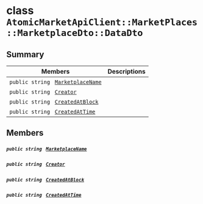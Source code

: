 # class `AtomicMarketApiClient::MarketPlaces::MarketplaceDto::DataDto` 

## Summary

 Members                                | Descriptions                                
----------------------------------------|---------------------------------------------
`public string ` [`MarketplaceName`](#class_atomic_market_api_client_1_1_market_places_1_1_marketplace_dto_1_1_data_dto_1a202fb3cd2f9ad5a116b4ca9748613d46) | 
`public string ` [`Creator`](#class_atomic_market_api_client_1_1_market_places_1_1_marketplace_dto_1_1_data_dto_1ac6576e54f7fe4af27631de464f458a7b) | 
`public string ` [`CreatedAtBlock`](#class_atomic_market_api_client_1_1_market_places_1_1_marketplace_dto_1_1_data_dto_1a022adc431e5845376e250208a999e12d) | 
`public string ` [`CreatedAtTime`](#class_atomic_market_api_client_1_1_market_places_1_1_marketplace_dto_1_1_data_dto_1a4cb9b4aaa1372df6dc2bb7d8f4916403) | 

## Members

##### `public string ` [`MarketplaceName`](#class_atomic_market_api_client_1_1_market_places_1_1_marketplace_dto_1_1_data_dto_1a202fb3cd2f9ad5a116b4ca9748613d46) 

##### `public string ` [`Creator`](#class_atomic_market_api_client_1_1_market_places_1_1_marketplace_dto_1_1_data_dto_1ac6576e54f7fe4af27631de464f458a7b) 

##### `public string ` [`CreatedAtBlock`](#class_atomic_market_api_client_1_1_market_places_1_1_marketplace_dto_1_1_data_dto_1a022adc431e5845376e250208a999e12d) 

##### `public string ` [`CreatedAtTime`](#class_atomic_market_api_client_1_1_market_places_1_1_marketplace_dto_1_1_data_dto_1a4cb9b4aaa1372df6dc2bb7d8f4916403) 

